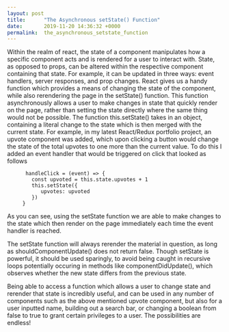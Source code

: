 ```yaml
---
layout: post
title:      "The Asynchronous setState() Function"
date:       2019-11-20 14:36:32 +0000
permalink:  the_asynchronous_setstate_function
---
```



Within the realm of react, the state of a component manipulates how a specific component acts and is rendered for a user to interact with. State, as opposed to props, can be altered within the respective component containing that state. For example, it can be updated in three ways: event handlers, server responses, and prop changes. React gives us a handy function which provides a means of changing the state of the component, while also rerendering the page in the setState() function. This function asynchronously allows a user to make changes in state that quickly render on the page, rather than setting the state directly where the same thing would not be possible. The function this.setState() takes in an object, containing a literal change to the state which is then merged with the current state. For example, in my latest React/Redux portfolio project, an upvote component was added, which upon clicking a button would change the state of the total upvotes to one more than the current value. To do this I added an event handler that would be triggered on click that looked as follows 

```
      handleClick = (event) => {
        const upvoted = this.state.upvotes + 1
        this.setState({
           upvotes: upvoted 
        })
     }
```

As you can see, using the setState function we are able to make changes to the state which then render on the page immediately each time the event handler is reached. 

The setState function will always rerender the material in question, as long as shouldComponentUpdate() does not return false. Though setState is powerful, it should be used sparingly, to avoid being caught in recursive loops potentially occuring in methods like componentDidUpdate(), which observes whether the new state differs from the previous state. 

Being able to access a function which allows a user to change state and rerender that state is incredibly useful, and can be used in any number of components such as the above mentioned upvote component, but also for a user inputted name, building out a search bar, or changing a boolean from false to true to grant certain privileges to a user. The possibilities are endless!



